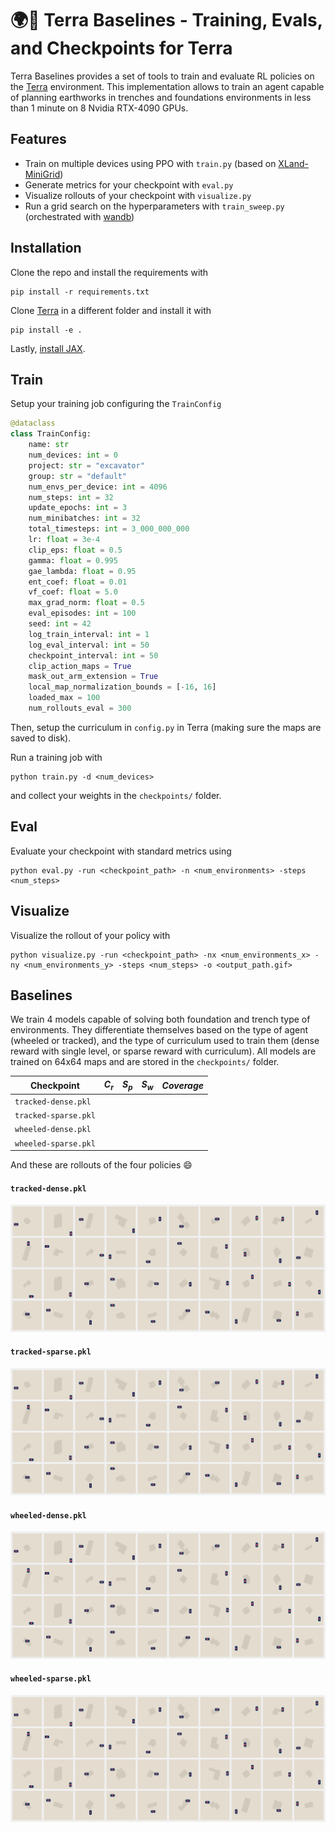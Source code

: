 # 🌍🚀 Terra Baselines - Training, Evals, and Checkpoints for Terra
Terra Baselines provides a set of tools to train and evaluate RL policies on the [Terra](https://github.com/leggedrobotics/Terra) environment. This implementation allows to train an agent capable of planning earthworks in trenches and foundations environments in less than 1 minute on 8 Nvidia RTX-4090 GPUs.

## Features
- Train on multiple devices using PPO with `train.py` (based on [XLand-MiniGrid](https://github.com/corl-team/xland-minigrid))
- Generate metrics for your checkpoint with `eval.py`
- Visualize rollouts of your checkpoint with `visualize.py`
- Run a grid search on the hyperparameters with `train_sweep.py` (orchestrated with [wandb](https://wandb.ai/))

## Installation
Clone the repo and install the requirements with
```
pip install -r requirements.txt
```

Clone [Terra](https://github.com/leggedrobotics/Terra) in a different folder and install it with
```
pip install -e .
```

Lastly, [install JAX](https://jax.readthedocs.io/en/latest/installation.html).

## Train
Setup your training job configuring the `TrainConfig`
``` python
@dataclass
class TrainConfig:
    name: str
    num_devices: int = 0
    project: str = "excavator"
    group: str = "default"
    num_envs_per_device: int = 4096
    num_steps: int = 32
    update_epochs: int = 3
    num_minibatches: int = 32
    total_timesteps: int = 3_000_000_000
    lr: float = 3e-4
    clip_eps: float = 0.5
    gamma: float = 0.995
    gae_lambda: float = 0.95
    ent_coef: float = 0.01
    vf_coef: float = 5.0
    max_grad_norm: float = 0.5
    eval_episodes: int = 100
    seed: int = 42
    log_train_interval: int = 1
    log_eval_interval: int = 50
    checkpoint_interval: int = 50
    clip_action_maps = True
    mask_out_arm_extension = True
    local_map_normalization_bounds = [-16, 16]
    loaded_max = 100
    num_rollouts_eval = 300
```
Then, setup the curriculum in `config.py` in Terra (making sure the maps are saved to disk).

Run a training job with
```
python train.py -d <num_devices>
```
and collect your weights in the `checkpoints/` folder.

## Eval
Evaluate your checkpoint with standard metrics using
```
python eval.py -run <checkpoint_path> -n <num_environments> -steps <num_steps>
```

## Visualize
Visualize the rollout of your policy with
```
python visualize.py -run <checkpoint_path> -nx <num_environments_x> -ny <num_environments_y> -steps <num_steps> -o <output_path.gif>
```

## Baselines
We train 4 models capable of solving both foundation and trench type of environments. They differentiate themselves based on the type of agent (wheeled or tracked), and the type of curriculum used to train them (dense reward with single level, or sparse reward with curriculum). All models are trained on 64x64 maps and are stored in the `checkpoints/` folder.

| Checkpoint           | $C_r$ | $S_p$ | $S_w$ | $Coverage$ |
|----------------------|-------|-------|-------|------------|
| `tracked-dense.pkl`  |       |       |       |            |
| `tracked-sparse.pkl` |       |       |       |            |
| `wheeled-dense.pkl`  |       |       |       |            |
| `wheeled-sparse.pkl` |       |       |       |            |

And these are rollouts of the four policies 😄
####  `tracked-dense.pkl`
![img](assets/overview.gif)
#### `tracked-sparse.pkl`
![img](assets/overview.gif)
#### `wheeled-dense.pkl`
![img](assets/overview.gif)
#### `wheeled-sparse.pkl`
![img](assets/overview.gif)

